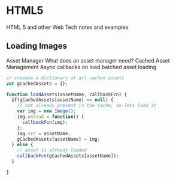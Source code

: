# HTML5
HTML 5 and other Web Tech notes and examples

## Loading Images
Asset Manager
What does an asset manager need?
Cached Asset Management
Async callbacks on load
batched asset loading

```js
// creeate a dictionary of all cached assets
var gCachedAssets = {};

function loadAssets(assetName, callbackFcn) {
  if(gCachedAssets[assetName] == null) {
    // not already present in the cache, so lets load it
    var img = new Image();
    img.onload = function() {
      callbackFcn(img);
    };
    img.src = assetName;
    gCachedAssets[assetName] = img;
  } else {
    // asset is already loaded
    callbackFcn(gCachedAssets[assetName]);
  }

}
```
